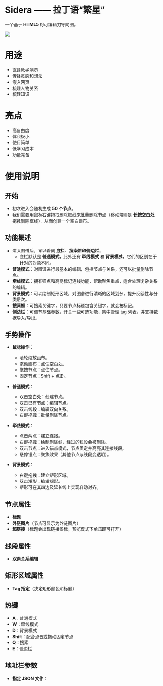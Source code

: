 # Sidera —— 拉丁语“繁星”  
一个基于 **HTML5** 的可编辑力导向图。  

![](https://lskypro.youzhi.icu/i/2025/09/24/68d3d2e757ba4.png)

# 用途  
- 直播教学演示
- 传播灵感和想法
- 嵌入网页
- 梳理人物关系
- 梳理知识

# 亮点  
- 高自由度
- 体积极小
- 使用简单 
- 低学习成本
- 功能完备

# 使用说明  

## 开始  
- 初次进入会随机生成 **50 个节点**。  
- 我们需要用鼠标右键拖拽删除框线来批量删除节点（移动端则是 **长按空白处** 拖拽删除框线），从而创建一个空白画布。  

## 功能概述  
- 进入图谱后，可以看到 **底栏、搜索框和侧边栏**。  
  - 底栏默认是 **普通模式**，此外还有 **牵线模式** 和 **背景模式**，它们的区别在于针对的对象不同。  
- **普通模式**：对图谱进行最基本的编辑，包括节点与关系，还可以批量删除节点。  
- **牵线模式**：拥有锚点和高亮标记连线功能，帮助聚焦重点，适合处理复杂关系的编辑。  
- **背景模式**：可以绘制矩形区域，对图谱进行清晰的区域划分，提升阅读性与分类层次。  
- **搜索框**：可搜索关键字，只要节点标题包含关键字，就会被标记。  
- **侧边栏**：可调节基础参数，开关一些可选功能，集中管理 tag 列表，并支持数据导入/导出。  

## 手势操作  
- **鼠标操作**：  
  - 滚轮缩放画布。  
  - 拖动画布：点住空白处。  
  - 拖拽节点：点住节点。  
  - 固定节点：Shift + 点击。  

- **普通模式**：  
  - 双击空白处：创建节点。  
  - 双击已有节点：编辑节点。  
  - 双击线段：编辑双向关系。  
  - 右键拖拽：批量删除节点。  

- **牵线模式**：  
  - 点击两点：建立连接。  
  - 右键拖拽：绘制删除线，经过的线段会被删除。  
  - 双击节点：进入锚点模式，节点固定并高亮其连接线段。  
  - 悬停锚点：聚焦效果（其他节点与线段变透明）。  

- **背景模式**：  
  - 右键拖拽：建立矩形区域。  
  - 双击矩形：编辑矩形。  
  - 矩形可在其四边及延长线上实现自动对齐。  

## 节点属性  
- **标题**  
- **外链图片**（节点可显示为外链图片）  
- **超链接**（标题会出现链接图标，预览模式下单击即可打开）  

## 线段属性  
- **双向关系编辑**  

## 矩形区域属性  
- **Tag 指定**（决定矩形颜色和标题）  

## 热键  
- **A**：普通模式  
- **W**：牵线模式  
- **D**：背景模式  
- **Shift**：配合点击或拖动固定节点  
- **Q**：搜索  
- **E**：侧边栏  

## 地址栏参数  
- **指定 JSON 文件**：  
